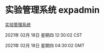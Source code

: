 # 实验管理系统 expadmin
[实验管理系统](http://58.48.52.4:56808/expadmin-782313d2-e1b1-4ea7-932e-3a55e6a1a4d0/)

2021年 02月 18日 星期四 12:30:02 CST

2021年 02月 18日 星期四 04:30:02 GMT
